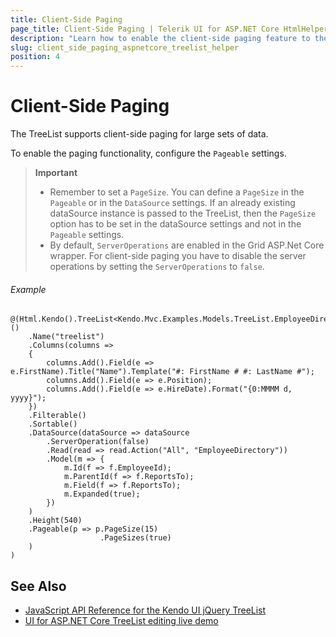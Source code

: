 ```yaml
---
title: Client-Side Paging
page_title: Client-Side Paging | Telerik UI for ASP.NET Core HtmlHelpers
description: "Learn how to enable the client-side paging feature to the Kendo UI TreeList HtmlHelper for ASP.NET Core."
slug: client_side_paging_aspnetcore_treelist_helper
position: 4
---
```


# Client-Side Paging

The TreeList supports client-side paging for large sets of data.

To enable the paging functionality, configure the `Pageable` settings.

> **Important**
> * Remember to set a `PageSize`. You can define a `PageSize` in the `Pageable` or in the `DataSource` settings. If an already existing dataSource instance is passed to the TreeList, then the `PageSize` option has to be set in the dataSource settings and not in the `Pageable` settings.
> * By default, `ServerOperations` are enabled in the Grid ASP.Net Core wrapper. For client-side paging you have to disable the server operations by setting the `ServerOperations` to `false`.

###### Example

    @(Html.Kendo().TreeList<Kendo.Mvc.Examples.Models.TreeList.EmployeeDirectoryModel>()
        .Name("treelist")
        .Columns(columns =>
        {
            columns.Add().Field(e => e.FirstName).Title("Name").Template("#: FirstName # #: LastName #");            
            columns.Add().Field(e => e.Position);
            columns.Add().Field(e => e.HireDate).Format("{0:MMMM d, yyyy}");
        })
        .Filterable()
        .Sortable()
        .DataSource(dataSource => dataSource
            .ServerOperation(false)
            .Read(read => read.Action("All", "EmployeeDirectory"))
            .Model(m => {
                m.Id(f => f.EmployeeId);
                m.ParentId(f => f.ReportsTo);                
                m.Field(f => f.ReportsTo);
                m.Expanded(true);
            })
        )
        .Height(540)
        .Pageable(p => p.PageSize(15)
                        .PageSizes(true)
        )
    )

## See Also

* [JavaScript API Reference for the Kendo UI jQuery TreeList](https://docs.telerik.com/kendo-ui/api/javascript/ui/treelist)
* [UI for ASP.NET Core TreeList editing live demo](https://demos.telerik.com/aspnet-core/treelist/editing)
